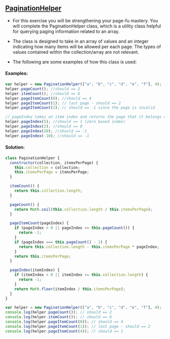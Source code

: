 ## [PaginationHelper](https://www.codewars.com/kata/515bb423de843ea99400000a)

- For this exercise you will be strengthening your page-fu mastery. You will complete the PaginationHelper class, which is a utility class helpful for querying paging information related to an array.

- The class is designed to take in an array of values and an integer indicating how many items will be allowed per each page. The types of values contained within the collection/array are not relevant.

- The following are some examples of how this class is used:

#### Examples:

```js
var helper = new PaginationHelper(["a", "b", "c", "d", "e", "f"], 4);
helper.pageCount(); //should == 2
helper.itemCount(); //should == 6
helper.pageItemCount(0); //should == 4
helper.pageItemCount(1); // last page - should == 2
helper.pageItemCount(2); // should == -1 since the page is invalid

// pageIndex takes an item index and returns the page that it belongs on
helper.pageIndex(5); //should == 1 (zero based index)
helper.pageIndex(2); //should == 0
helper.pageIndex(20); //should == -1
helper.pageIndex(-10); //should == -1
```

#### Solution:

```js
class PaginationHelper {
  constructor(collection, itemsPerPage) {
    this.collection = collection;
    this.itemsPerPage = itemsPerPage;
  }

  itemCount() {
    return this.collection.length;
  }

  pageCount() {
    return Math.ceil(this.collection.length / this.itemsPerPage);
  }

  pageItemCount(pageIndex) {
    if (pageIndex < 0 || pageIndex >= this.pageCount()) {
      return -1;
    }
    if (pageIndex === this.pageCount() - 1) {
      return this.collection.length - this.itemsPerPage * pageIndex;
    }
    return this.itemsPerPage;
  }

  pageIndex(itemIndex) {
    if (itemIndex < 0 || itemIndex >= this.collection.length) {
      return -1;
    }
    return Math.floor(itemIndex / this.itemsPerPage);
  }
}

var helper = new PaginationHelper(["a", "b", "c", "d", "e", "f"], 4);
console.log(helper.pageCount()); // should == 2
console.log(helper.itemCount()); // should == 6
console.log(helper.pageItemCount(0)); // should == 4
console.log(helper.pageItemCount(1)); // last page - should == 2
console.log(helper.pageItemCount(4)); // should == 1
```

